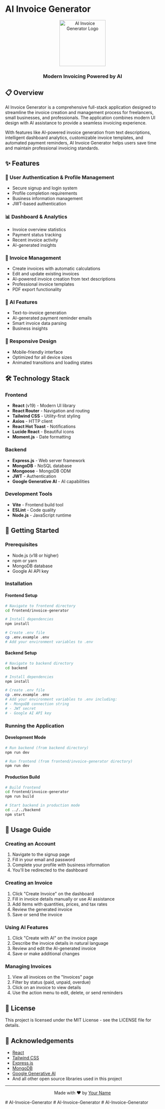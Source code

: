 # AI Invoice Generator

<div align="center">
  <img src="frontend/invoice-generator/public/app-logo.png" alt="AI Invoice Generator Logo" width="150"/>
  <h3>Modern Invoicing Powered by AI</h3>
</div>

## 📋 Overview

AI Invoice Generator is a comprehensive full-stack application designed to streamline the invoice creation and management process for freelancers, small businesses, and professionals. The application combines modern UI design with AI assistance to provide a seamless invoicing experience.

With features like AI-powered invoice generation from text descriptions, intelligent dashboard analytics, customizable invoice templates, and automated payment reminders, AI Invoice Generator helps users save time and maintain professional invoicing standards.

## ✨ Features

### 🔐 User Authentication & Profile Management
- Secure signup and login system
- Profile completion requirements
- Business information management
- JWT-based authentication

### 📊 Dashboard & Analytics
- Invoice overview statistics
- Payment status tracking
- Recent invoice activity
- AI-generated insights

### 📝 Invoice Management
- Create invoices with automatic calculations
- Edit and update existing invoices
- AI-powered invoice creation from text descriptions
- Professional invoice templates
- PDF export functionality

### 💬 AI Features
- Text-to-invoice generation
- AI-generated payment reminder emails
- Smart invoice data parsing
- Business insights

### 📱 Responsive Design
- Mobile-friendly interface
- Optimized for all device sizes
- Animated transitions and loading states

## 🛠️ Technology Stack

### Frontend
- **React** (v19) - Modern UI library
- **React Router** - Navigation and routing
- **Tailwind CSS** - Utility-first styling
- **Axios** - HTTP client
- **React Hot Toast** - Notifications
- **Lucide React** - Beautiful icons
- **Moment.js** - Date formatting

### Backend
- **Express.js** - Web server framework
- **MongoDB** - NoSQL database
- **Mongoose** - MongoDB ODM
- **JWT** - Authentication
- **Google Generative AI** - AI capabilities

### Development Tools
- **Vite** - Frontend build tool
- **ESLint** - Code quality
- **Node.js** - JavaScript runtime

## 🚀 Getting Started

### Prerequisites
- Node.js (v18 or higher)
- npm or yarn
- MongoDB database
- Google AI API key

### Installation

#### Frontend Setup
```bash
# Navigate to frontend directory
cd frontend/invoice-generator

# Install dependencies
npm install

# Create .env file
cp .env.example .env
# Add your environment variables to .env
```

#### Backend Setup
```bash
# Navigate to backend directory
cd backend

# Install dependencies
npm install

# Create .env file
cp .env.example .env
# Add your environment variables to .env including:
# - MongoDB connection string
# - JWT secret
# - Google AI API key
```

### Running the Application

#### Development Mode
```bash
# Run backend (from backend directory)
npm run dev

# Run frontend (from frontend/invoice-generator directory)
npm run dev
```

#### Production Build
```bash
# Build frontend
cd frontend/invoice-generator
npm run build

# Start backend in production mode
cd ../../backend
npm start
```

## 📝 Usage Guide

### Creating an Account
1. Navigate to the signup page
2. Fill in your email and password
3. Complete your profile with business information
4. You'll be redirected to the dashboard

### Creating an Invoice
1. Click "Create Invoice" on the dashboard
2. Fill in invoice details manually or use AI assistance
3. Add items with quantities, prices, and tax rates
4. Review the generated invoice
5. Save or send the invoice

### Using AI Features
1. Click "Create with AI" on the invoice page
2. Describe the invoice details in natural language
3. Review and edit the AI-generated invoice
4. Save or make additional changes

### Managing Invoices
1. View all invoices on the "Invoices" page
2. Filter by status (paid, unpaid, overdue)
3. Click on an invoice to view details
4. Use the action menu to edit, delete, or send reminders

## 📄 License

This project is licensed under the MIT License - see the LICENSE file for details.

## 🙏 Acknowledgements

- [React](https://reactjs.org/)
- [Tailwind CSS](https://tailwindcss.com/)
- [Express.js](https://expressjs.com/)
- [MongoDB](https://www.mongodb.com/)
- [Google Generative AI](https://ai.google.dev/)
- And all other open source libraries used in this project

---

<div align="center">
  <p>Made with ❤️ by <a href="https://github.com/mwasobaddy">Your Name</a></p>
</div># AI-Invoice-Generator
# AI-Invoice-Generator
# AI-Invoice-Generator
